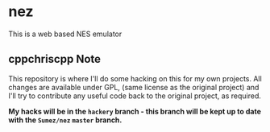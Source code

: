 # nez
This is a web based NES emulator

## cppchriscpp Note

This repository is where I'll do some hacking on this for my own projects. All changes are available under GPL,
(same license as the original project) and I'll try to contribute any useful code back to the original project,
as required. 

**My hacks will be in the `hackery` branch - this branch will be kept up to date with the `Sumez/nez` `master` branch.**